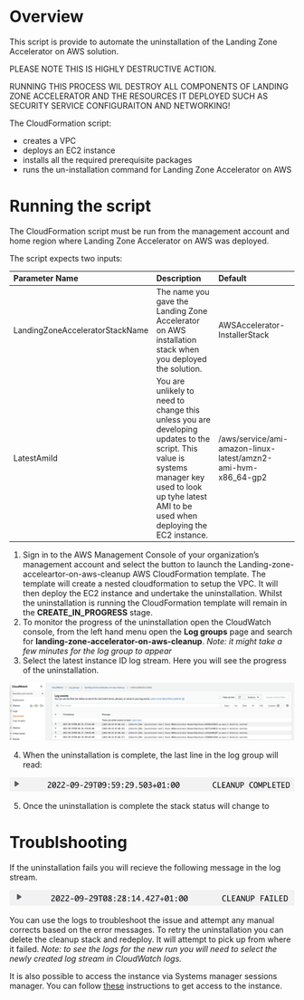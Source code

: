 # Overview

This script is provide to automate the uninstallation of the Landing Zone Accelerator on AWS solution.

PLEASE NOTE THIS IS HIGHLY DESTRUCTIVE ACTION.

RUNNING THIS PROCESS WIL DESTROY ALL COMPONENTS OF LANDING ZONE ACCELERATOR AND THE RESOURCES IT DEPLOYED SUCH AS SECURITY SERVICE CONFIGURAITON AND NETWORKING!

The CloudFormation script:

- creates a VPC
- deploys an EC2 instance
- installs all the required prerequisite packages
- runs the un-installation command for Landing Zone Accelerator on AWS

# Running the script

The CloudFormation script must be run from the management account and home region where Landing Zone Accelerator on AWS was deployed.

The script expects two inputs:

| **Parameter Name** | **Description** | **Default** |
|:---------------|:---------------|:---------------|
|LandingZoneAcceleratorStackName|The name you gave the Landing Zone Accelerator on AWS installation stack when you deployed the solution.|AWSAccelerator-InstallerStack|
|LatestAmiId|You are unlikely to need to change this unless you are developing updates to the script. This value is systems manager key used to look up tyhe latest AMI to be used when deploying the EC2 instance.|/aws/service/ami-amazon-linux-latest/amzn2-ami-hvm-x86_64-gp2|

1. Sign in to the AWS Management Console of your organization’s management account and select the button to launch the Landing-zone-acceleartor-on-aws-cleanup AWS CloudFormation template. The template will create a nested cloudformation to setup the VPC. It will then deploy the EC2 instance and undertake the uninstallation. Whilst the uninstallation is running the CloudFormation template will remain in the **CREATE_IN_PROGRESS** stage.
2. To monitor the progress of the uninstallation open the CloudWatch console, from the left hand menu open the **Log groups** page and search for **landing-zone-accelerator-on-aws-cleanup**. *Note: it might take a few minutes for the log group to appear*
3. Select the latest instance ID log stream. Here you will see the progress of the uninstallation.

![Log stream uninstallation event example](images/cloudwatch-log-stream.png)

4. When the uninstallation is complete, the last line in the log group will read:

![Completion status example](images/completion.png)

5. Once the uninstallation is complete the stack status will change to 

# Troublshooting

If the uninstallation fails you will recieve the following message in the log stream.

![Failure status example](images/failure.png)

You can use the logs to troubleshoot the issue and attempt any manual corrects based on the error messages.
To retry the uninstallation you can delete the cleanup stack and redeploy. It will attempt to pick up from where it failed.
*Note: to see the logs for the new run you will need to select the newly created log stream in CloudWatch logs.*

It is also possible to access the instance via Systems manager sessions manager. You can follow [these](https://docs.aws.amazon.com/AWSEC2/latest/UserGuide/session-manager.html) instructions to get access to the instance.

